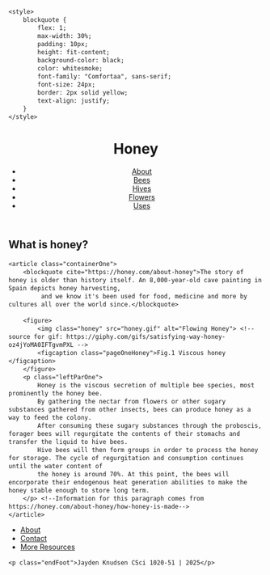 <!DOCTYPE html>
<head>
    <meta charset="UTf-8">
    <meta name="viewport" content="width-device-width, initial-scale=1.0">
    <title>All About Honey</title>
    <link rel="stylesheet" href="style.css" type="text/css">
    <link rel="preconnect" href="https://fonts.googleapis.com">
    <link rel="preconnect" href="https://fonts.gstatic.com" crossorigin>
    <link href="https://fonts.googleapis.com/css2?family=Comfortaa:wght@300..700&display=swap" rel="stylesheet">

    <style>
        blockquote {
            flex: 1;
            max-width: 30%;
            padding: 10px;
            height: fit-content;
            background-color: black;
            color: whitesmoke;
            font-family: "Comfortaa", sans-serif;
            font-size: 24px;
            border: 2px solid yellow;
            text-align: justify;
        }
    </style>
</head>
<header>
    <h1 class="titleText">Honey</h1>
    <nav class="navBar">
        <ul class="horiNavList">
            <li><a href="About.html">About</a></li>
            <li><a href="Bees.html">Bees</a></li>
            <li><a href="Hives.html">Hives</a></li>
            <li><a href="Flowers.html">Flowers</a></li>
            <li><a href="Uses.html">Uses</a></li>
        </ul>
    </nav>
</header>
<body>
    <h2>What is honey?</h2>
    
    <article class="containerOne">
        <blockquote cite="https://honey.com/about-honey">The story of honey is older than history itself. An 8,000-year-old cave painting in Spain depicts honey harvesting,
             and we know it's been used for food, medicine and more by cultures all over the world since.</blockquote>
    
        <figure>
            <img class="honey" src="honey.gif" alt="Flowing Honey"> <!--source for gif: https://giphy.com/gifs/satisfying-way-honey-oz4jYoMA0IFTgvmPXL -->
            <figcaption class="pageOneHoney">Fig.1 Viscous honey </figcaption>
        </figure>
        <p class="leftParOne">
            Honey is the viscous secretion of multiple bee species, most prominently the honey bee. 
            By gathering the nectar from flowers or other sugary substances gathered from other insects, bees can produce honey as a way to feed the colony.
            After consuming these sugary substances through the proboscis, forager bees will regurgitate the contents of their stomachs and transfer the liquid to hive bees.
            Hive bees will then form groups in order to process the honey for storage. The cycle of regurgitation and consumption continues until the water content of 
            the honey is around 70%. At this point, the bees will encorporate their endogenous heat generation abilities to make the honey stable enough to store long term.
        </p> <!--Information for this paragraph comes from https://honey.com/about-honey/how-honey-is-made-->
    </article>

</body>
<footer>
    <nav class="footNav">
        <ul class="footList">
            <li><a href="About.html";>About</a></li>
            <li><a href="mailto:jayden.knudsen@my.nhcc.edu?subject=Questions%20regarding%20your%20website";>Contact</a></li>
            <li><a href="https://honey.com";>More Resources</a></li>
            <!--<li><a href="CookiePref.html";>Cookie Preferences</a></li> -->
        </ul>
    </nav>

    <p class="endFoot">Jayden Knudsen CSci 1020-51 | 2025</p>
</footer>
